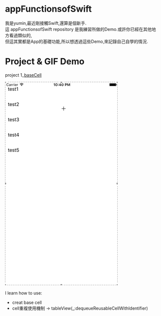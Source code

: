 # appFunctionsofSwift

我是yumin,最近剛接觸Swift,還算是個新手.  
這 appFunctionsofSwift repository 是我練習所做的Demo.或許你已經在其他地方看過類似的,  
但這其實都是App的基礎功能,所以想透過這些Demo,來記錄自己自學的情況.


# Project & GIF  Demo

project 1_[baseCell](https://github.com/yumin8312/appFunctionsofSwift/tree/master/Project1_baseCell)  

![image](https://github.com/yumin8312/appFunctionsofSwift/blob/master/Project1_baseCell/baseCell.gif)  

I learn how to use:  
*  creat base cell
*  cell重複使用機制 -> tableView(_:dequeueReusableCellWithIdentifier)  


</br>